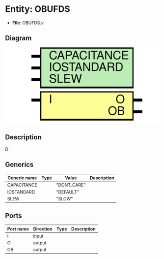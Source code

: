 # Entity: OBUFDS

- **File**: OBUFDS.v
## Diagram

![Diagram](OBUFDS.svg "Diagram")
## Description

D

## Generics

| Generic name | Type | Value       | Description |
| ------------ | ---- | ----------- | ----------- |
| CAPACITANCE  |      | "DONT_CARE" |             |
| IOSTANDARD   |      | "DEFAULT"   |             |
| SLEW         |      | "SLOW"      |             |
## Ports

| Port name | Direction | Type | Description |
| --------- | --------- | ---- | ----------- |
| I         | input     |      |             |
| O         | output    |      |             |
| OB        | output    |      |             |
